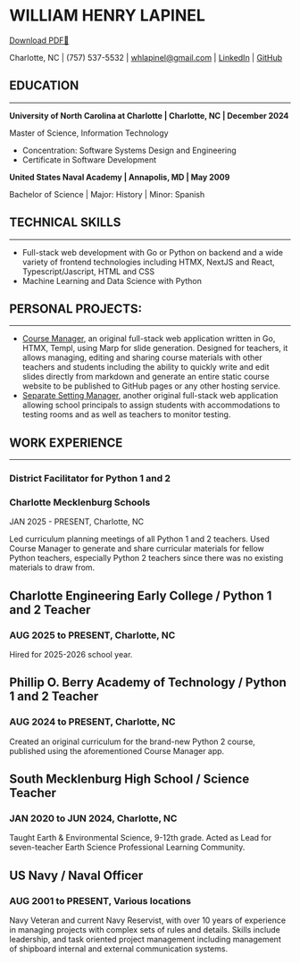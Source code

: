 # **WILLIAM HENRY LAPINEL**

[Download PDF🔽](../resume.pdf)

Charlotte, NC | (757) 537-5532 | [whlapinel@gmail.com](mailto:whlapinel@gmail.com) | [LinkedIn](https://www.linkedin.com/in/will-lapinel-68a1a1183/) | [GitHub](http://github.com/whlapinel)

## **EDUCATION**  

---

**University of North Carolina at Charlotte | Charlotte, NC | December 2024**  

Master of Science, Information Technology

- Concentration: Software Systems Design and Engineering
- Certificate in Software Development

**United States Naval Academy | Annapolis, MD | May 2009**  

Bachelor of Science | Major: History | Minor: Spanish

## **TECHNICAL SKILLS**

---

- Full-stack web development with Go or Python on backend and a wide variety of frontend technologies including HTMX, NextJS and React, Typescript/Jascript, HTML and CSS  
- Machine Learning and Data Science with Python

## **PERSONAL PROJECTS:**

---

- [Course Manager](https://github.com/whlapinel/course-manager), an original full-stack web application written in Go, HTMX, Templ, using Marp for slide generation.  Designed for teachers, it allows managing, editing and sharing course materials with other teachers and students including the ability to quickly write and edit slides directly from markdown and generate an entire static course website to be published to GitHub pages or any other hosting service.  
- [Separate Setting Manager](https://docs.google.com/document/d/1PzCxqZxbXlJ0IclPpI61n36VFjckrTKl18Uucwif1yk/edit?usp=sharing), another original full-stack web application allowing school principals to assign students with accommodations to testing rooms and as well as teachers to monitor testing.

## **WORK EXPERIENCE**

---

### **District Facilitator for Python 1 and 2**

### **Charlotte Mecklenburg Schools**

JAN 2025 \- PRESENT,  Charlotte, NC

Led curriculum planning meetings of all Python 1 and 2 teachers.  Used Course Manager to generate and share curricular materials for fellow Python teachers, especially Python 2 teachers since there was no existing materials to draw from.

## **Charlotte Engineering Early College /** Python 1 and 2 Teacher

### AUG 2025 to PRESENT,  Charlotte, NC

Hired for 2025-2026 school year.

## **Phillip O. Berry Academy of Technology /** Python 1 and 2 Teacher

### AUG 2024 to PRESENT,  Charlotte, NC

Created an original curriculum for the brand-new Python 2 course, published using the aforementioned Course Manager app.

## **South Mecklenburg High School /** Science Teacher

### JAN 2020 to JUN 2024,  Charlotte, NC

Taught Earth & Environmental Science, 9-12th grade.  Acted as Lead for seven-teacher Earth Science Professional Learning Community.

## **US Navy /** Naval Officer

### AUG 2001 to PRESENT,  Various locations

Navy Veteran and current Navy Reservist, with over 10 years of experience in managing projects with complex sets of rules and details. Skills include leadership, and task oriented project management including management of shipboard internal and external communication systems.
